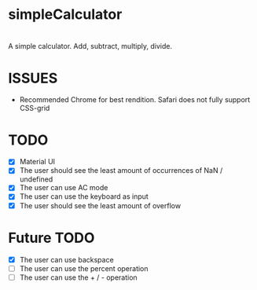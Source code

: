 # simpleCalculator
#

A simple calculator. Add, subtract, multiply, divide.

# ISSUES
- Recommended Chrome for best rendition. Safari does not fully support CSS-grid

# TODO 
- [x] Material UI
- [x] The user should see the least amount of occurrences of NaN / undefined
- [x] The user can use AC mode 
- [x] The user can use the keyboard as input
- [x] The user should see the least amount of overflow

# Future TODO
- [x] The user can use backspace 
- [ ] The user can use the percent operation
- [ ] The user can use the + / - operation
